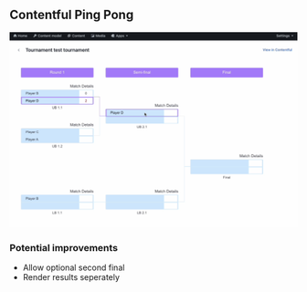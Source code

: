 ## Contentful Ping Pong

[![Watch the video](./res/cf-ping-pong-screenshot.png)](https://drive.google.com/file/d/1lkMieRWMOfcqj5awKAFLflQsHnoD9FVC/view?usp=sharing)

### Potential improvements

- Allow optional second final
- Render results seperately
